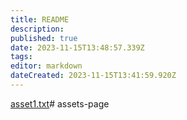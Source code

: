 ```yaml
---
title: README
description: 
published: true
date: 2023-11-15T13:48:57.339Z
tags: 
editor: markdown
dateCreated: 2023-11-15T13:41:59.920Z
---
```


[asset1.txt](/asset1.txt)# assets-page

